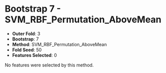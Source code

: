 # Bootstrap 7 - SVM_RBF_Permutation_AboveMean

- **Outer Fold**: 3
- **Bootstrap**: 7
- **Method**: SVM_RBF_Permutation_AboveMean
- **Fold Seed**: 50
- **Features Selected**: 0

No features were selected by this method.
